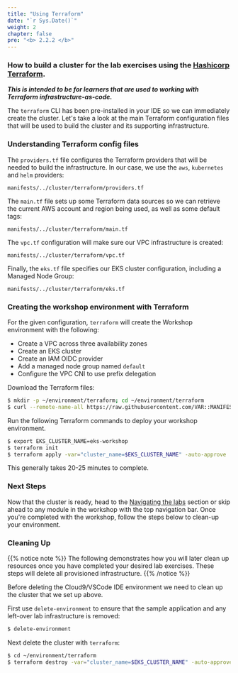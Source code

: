 ```yaml
---
title: "Using Terraform"
date: "`r Sys.Date()`"
weight: 2
chapter: false
pre: "<b> 2.2.2 </b>"
---
```


### How to build a cluster for the lab exercises using the [Hashicorp Terraform](https://developer.hashicorp.com/terraform).

**_This is intended to be for learners that are used to working with Terraform infrastructure-as-code._**

The `terraform` CLI has been pre-installed in your IDE so we can immediately create the cluster. Let's take a look at the main Terraform configuration files that will be used to build the cluster and its supporting infrastructure.

### Understanding Terraform config files

The `providers.tf` file configures the Terraform providers that will be needed to build the infrastructure. In our case, we use the `aws`, `kubernetes` and `helm` providers:

```file hidePath=true
manifests/../cluster/terraform/providers.tf
```

The `main.tf` file sets up some Terraform data sources so we can retrieve the current AWS account and region being used, as well as some default tags:

```file hidePath=true
manifests/../cluster/terraform/main.tf
```

The `vpc.tf` configuration will make sure our VPC infrastructure is created:

```file hidePath=true
manifests/../cluster/terraform/vpc.tf
```

Finally, the `eks.tf` file specifies our EKS cluster configuration, including a Managed Node Group:

```file hidePath=true
manifests/../cluster/terraform/eks.tf
```

### Creating the workshop environment with Terraform

For the given configuration, `terraform` will create the Workshop environment with the following:

- Create a VPC across three availability zones
- Create an EKS cluster
- Create an IAM OIDC provider
- Add a managed node group named `default`
- Configure the VPC CNI to use prefix delegation

Download the Terraform files:

```bash
$ mkdir -p ~/environment/terraform; cd ~/environment/terraform
$ curl --remote-name-all https://raw.githubusercontent.com/VAR::MANIFESTS_OWNER/VAR::MANIFESTS_REPOSITORY/VAR::MANIFESTS_REF/cluster/terraform/{main.tf,variables.tf,providers.tf,vpc.tf,eks.tf}
```

Run the following Terraform commands to deploy your workshop environment.

```bash
$ export EKS_CLUSTER_NAME=eks-workshop
$ terraform init
$ terraform apply -var="cluster_name=$EKS_CLUSTER_NAME" -auto-approve
```

This generally takes 20-25 minutes to complete.

### Next Steps

Now that the cluster is ready, head to the [Navigating the labs](/docs/introduction/navigating-labs) section or skip ahead to any module in the workshop with the top navigation bar. Once you're completed with the workshop, follow the steps below to clean-up your environment.

### Cleaning Up

{{% notice note %}}
The following demonstrates how you will later clean up resources once you have completed your desired lab exercises. These steps will delete all provisioned infrastructure.
{{% /notice %}}

Before deleting the Cloud9/VSCode IDE environment we need to clean up the cluster that we set up above.

First use `delete-environment` to ensure that the sample application and any left-over lab infrastructure is removed:

```bash
$ delete-environment
```

Next delete the cluster with `terraform`:

```bash
$ cd ~/environment/terraform
$ terraform destroy -var="cluster_name=$EKS_CLUSTER_NAME" -auto-approve
```